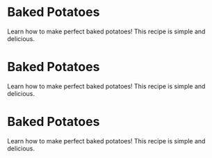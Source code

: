# Baked Potatoes

Learn how to make perfect baked potatoes! This recipe is simple and delicious.
# Baked Potatoes

Learn how to make perfect baked potatoes! This recipe is simple and delicious.
# Baked Potatoes

Learn how to make perfect baked potatoes! This recipe is simple and delicious.
